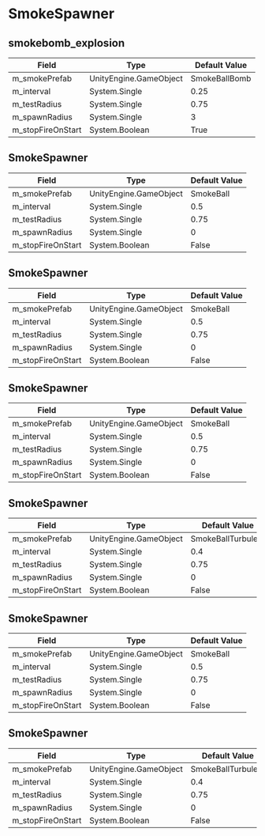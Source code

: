 # SmokeSpawner

## smokebomb_explosion

|Field|Type|Default Value|
|-----|----|-------------|
|m_smokePrefab|UnityEngine.GameObject|SmokeBallBomb|
|m_interval|System.Single|0.25|
|m_testRadius|System.Single|0.75|
|m_spawnRadius|System.Single|3|
|m_stopFireOnStart|System.Boolean|True|

## SmokeSpawner

|Field|Type|Default Value|
|-----|----|-------------|
|m_smokePrefab|UnityEngine.GameObject|SmokeBall|
|m_interval|System.Single|0.5|
|m_testRadius|System.Single|0.75|
|m_spawnRadius|System.Single|0|
|m_stopFireOnStart|System.Boolean|False|

## SmokeSpawner

|Field|Type|Default Value|
|-----|----|-------------|
|m_smokePrefab|UnityEngine.GameObject|SmokeBall|
|m_interval|System.Single|0.5|
|m_testRadius|System.Single|0.75|
|m_spawnRadius|System.Single|0|
|m_stopFireOnStart|System.Boolean|False|

## SmokeSpawner

|Field|Type|Default Value|
|-----|----|-------------|
|m_smokePrefab|UnityEngine.GameObject|SmokeBall|
|m_interval|System.Single|0.5|
|m_testRadius|System.Single|0.75|
|m_spawnRadius|System.Single|0|
|m_stopFireOnStart|System.Boolean|False|

## SmokeSpawner

|Field|Type|Default Value|
|-----|----|-------------|
|m_smokePrefab|UnityEngine.GameObject|SmokeBallTurbulent|
|m_interval|System.Single|0.4|
|m_testRadius|System.Single|0.75|
|m_spawnRadius|System.Single|0|
|m_stopFireOnStart|System.Boolean|False|

## SmokeSpawner

|Field|Type|Default Value|
|-----|----|-------------|
|m_smokePrefab|UnityEngine.GameObject|SmokeBall|
|m_interval|System.Single|0.5|
|m_testRadius|System.Single|0.75|
|m_spawnRadius|System.Single|0|
|m_stopFireOnStart|System.Boolean|False|

## SmokeSpawner

|Field|Type|Default Value|
|-----|----|-------------|
|m_smokePrefab|UnityEngine.GameObject|SmokeBallTurbulent|
|m_interval|System.Single|0.4|
|m_testRadius|System.Single|0.75|
|m_spawnRadius|System.Single|0|
|m_stopFireOnStart|System.Boolean|False|

